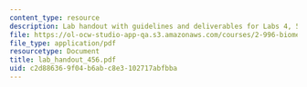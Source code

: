 ```yaml
---
content_type: resource
description: Lab handout with guidelines and deliverables for Labs 4, 5, and 6.
file: https://ol-ocw-studio-app-qa.s3.amazonaws.com/courses/2-996-biomedical-devices-design-laboratory-fall-2007/c2d886369f04b6abc8e3102717abfbba_lab_handout_456.pdf
file_type: application/pdf
resourcetype: Document
title: lab_handout_456.pdf
uid: c2d88636-9f04-b6ab-c8e3-102717abfbba
---
```

